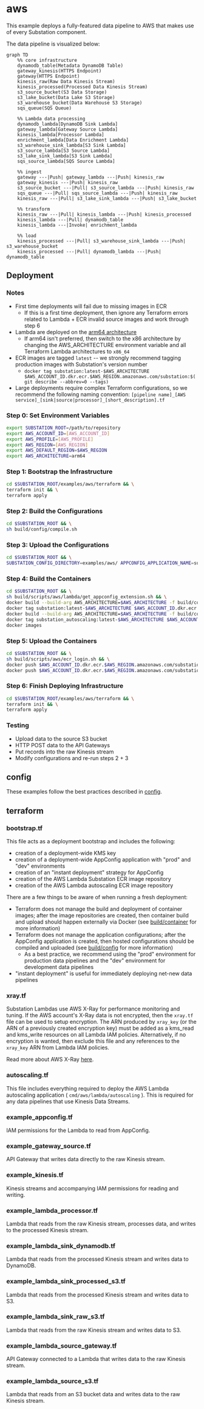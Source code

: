 # aws

This example deploys a fully-featured data pipeline to AWS that makes use of every Substation component.

The data pipeline is visualized below:

```mermaid
graph TD
    %% core infrastructure
    dynamodb_table(Metadata DynamoDB Table)
    gateway_kinesis(HTTPS Endpoint)
    gateway(HTTPS Endpoint)
    kinesis_raw(Raw Data Kinesis Stream)
    kinesis_processed(Processed Data Kinesis Stream)
    s3_source_bucket(S3 Data Storage)
    s3_lake_bucket(Data Lake S3 Storage)
    s3_warehouse_bucket(Data Warehouse S3 Storage)
    sqs_queue(SQS Queue)

    %% Lambda data processing
    dynamodb_lambda[DynamoDB Sink Lambda]
    gateway_lambda[Gateway Source Lambda]
    kinesis_lambda[Processor Lambda]
    enrichment_lambda[Data Enrichment Lambda]
    s3_warehouse_sink_lambda[S3 Sink Lambda]
    s3_source_lambda[S3 Source Lambda]
    s3_lake_sink_lambda[S3 Sink Lambda]
    sqs_source_lambda[SQS Source Lambda]

    %% ingest
    gateway ---|Push| gateway_lambda ---|Push| kinesis_raw
    gateway_kinesis ---|Push| kinesis_raw
    s3_source_bucket ---|Pull| s3_source_lambda ---|Push| kinesis_raw
    sqs_queue ---|Pull| sqs_source_lambda ---|Push| kinesis_raw
    kinesis_raw ---|Pull| s3_lake_sink_lambda ---|Push| s3_lake_bucket

    %% transform
    kinesis_raw ---|Pull| kinesis_lambda ---|Push| kinesis_processed
    kinesis_lambda ---|Pull| dynamodb_table
    kinesis_lambda ---|Invoke| enrichment_lambda

    %% load
    kinesis_processed ---|Pull| s3_warehouse_sink_lambda ---|Push| s3_warehouse_bucket
    kinesis_processed ---|Pull| dynamodb_lambda ---|Push| dynamodb_table
```

## Deployment 

### Notes

* First time deployments will fail due to missing images in ECR
  + If this is a first time deployment, then ignore any Terraform errors related to Lambda + ECR invalid source images and work through step 6
* Lambda are deployed on the [arm64 architecture](https://docs.aws.amazon.com/lambda/latest/dg/foundation-arch.html)
  + If arm64 isn't preferred, then switch to the x86 architecture by changing the AWS_ARCHITECTURE environment variable and all Terraform Lambda architectures to `x86_64`
* ECR images are tagged `latest` -- we strongly recommend tagging production images with Substation's version number
  + `docker tag substation:latest-$AWS_ARCHITECTURE $AWS_ACCOUNT_ID.dkr.ecr.$AWS_REGION.amazonaws.com/substation:$(git describe --abbrev=0 --tags)`
* Large deployments require complex Terraform configurations, so we recommend the following naming convention: `[pipeline name]_[AWS service]_[sink|source|processor]_[short_description].tf`

### Step 0: Set Environment Variables

```bash
export SUBSTATION_ROOT=/path/to/repository
export AWS_ACCOUNT_ID=[AWS_ACCOUNT_ID]
export AWS_PROFILE=[AWS_PROFILE]
export AWS_REGION=[AWS_REGION]
export AWS_DEFAULT_REGION=$AWS_REGION
export AWS_ARCHITECTURE=arm64
```

### Step 1: Bootstrap the Infrastructure

```bash
cd $SUBSTATION_ROOT/examples/aws/terraform && \
terraform init && \
terraform apply
```

### Step 2: Build the Configurations

```bash
cd $SUBSTATION_ROOT && \
sh build/config/compile.sh
```

### Step 3: Upload the Configurations

```bash
cd $SUBSTATION_ROOT && \
SUBSTATION_CONFIG_DIRECTORY=examples/aws/ APPCONFIG_APPLICATION_NAME=substation APPCONFIG_ENVIRONMENT=prod APPCONFIG_DEPLOYMENT_STRATEGY=Instant python3 build/config/aws/appconfig_upload.py
```

### Step 4: Build the Containers

```bash
cd $SUBSTATION_ROOT && \
sh build/scripts/aws/lambda/get_appconfig_extension.sh && \
docker build --build-arg AWS_ARCHITECTURE=$AWS_ARCHITECTURE -f build/container/aws/lambda/substation/Dockerfile -t substation:latest-$AWS_ARCHITECTURE . && \
docker tag substation:latest-$AWS_ARCHITECTURE $AWS_ACCOUNT_ID.dkr.ecr.$AWS_REGION.amazonaws.com/substation:latest && \
docker build --build-arg AWS_ARCHITECTURE=$AWS_ARCHITECTURE -f build/container/aws/lambda/autoscaling/Dockerfile -t substation_autoscaling:latest-$AWS_ARCHITECTURE . && \
docker tag substation_autoscaling:latest-$AWS_ARCHITECTURE $AWS_ACCOUNT_ID.dkr.ecr.$AWS_REGION.amazonaws.com/substation_autoscaling:latest && \
docker images
```

### Step 5: Upload the Containers

```bash
cd $SUBSTATION_ROOT && \
sh build/scripts/aws/ecr_login.sh && \
docker push $AWS_ACCOUNT_ID.dkr.ecr.$AWS_REGION.amazonaws.com/substation:latest && \
docker push $AWS_ACCOUNT_ID.dkr.ecr.$AWS_REGION.amazonaws.com/substation_autoscaling:latest
```

### Step 6: Finish Deploying Infrastructure

```bash
cd $SUBSTATION_ROOT/examples/aws/terraform && \
terraform init && \
terraform apply
```

### Testing

* Upload data to the source S3 bucket
* HTTP POST data to the API Gateways
* Put records into the raw Kinesis stream
* Modify configurations and re-run steps 2 + 3

## config

These examples follow the best practices described in [config](/config/).

## terraform

### bootstrap.tf

This file acts as a deployment bootstrap and includes the following:

* creation of a deployment-wide KMS key
* creation of a deployment-wide AppConfig application with "prod" and "dev" environments
* creation of an "instant deployment" strategy for AppConfig
* creation of the AWS Lambda Substation ECR image repository
* creation of the AWS Lambda autoscaling ECR image repository

There are a few things to be aware of when running a fresh deployment:

* Terraform does not manage the build and deployment of container images; after the image repositories are created, then container build and upload should happen externally via Docker (see [build/container](/build/container/) for more information)
* Terraform does not manage the application configurations; after the AppConfig application is created, then hosted configurations should be compiled and uploaded (see [build/config](/build/config/) for more information)
  + As a best practice, we recommend using the "prod" environment for production data pipelines and the "dev" environment for development data pipelines
* "instant deployment" is useful for immediately deploying net-new data pipelines

### xray.tf

Substation Lambdas use AWS X-Ray for performance monitoring and tuning. If the AWS account's X-Ray data is not encrypted, then the `xray.tf` file can be used to setup encryption. The ARN produced by `xray_key` (or the ARN of a previously created encryption key) must be added as a kms_read and kms_write resources on all Lambda IAM policies. Alternatively, if no encryption is wanted, then exclude this file and any references to the `xray_key` ARN from Lambda IAM policies.

Read more about AWS X-Ray [here](https://aws.amazon.com/xray/).

### autoscaling.tf

This file includes everything required to deploy the AWS Lambda autoscaling application ( `cmd/aws/lambda/autoscaling` ). This is required for any data pipelines that use Kinesis Data Streams.

### example_appconfig.tf

IAM permissions for the Lambda to read from AppConfig.

### example_gateway_source.tf

API Gateway that writes data directly to the raw Kinesis stream.

### example_kinesis.tf

Kinesis streams and accompanying IAM permissions for reading and writing. 

### example_lambda_processor.tf

Lambda that reads from the raw Kinesis stream, processes data, and writes to the processed Kinesis stream.

### example_lambda_sink_dynamodb.tf

Lambda that reads from the processed Kinesis stream and writes data to DynamoDB.

### example_lambda_sink_processed_s3.tf

Lambda that reads from the processed Kinesis stream and writes data to S3.

### example_lambda_sink_raw_s3.tf

Lambda that reads from the raw Kinesis stream and writes data to S3.

### example_lambda_source_gateway.tf

API Gateway connected to a Lambda that writes data to the raw Kinesis stream.

### example_lambda_source_s3.tf

Lambda that reads from an S3 bucket data and writes data to the raw Kinesis stream.

